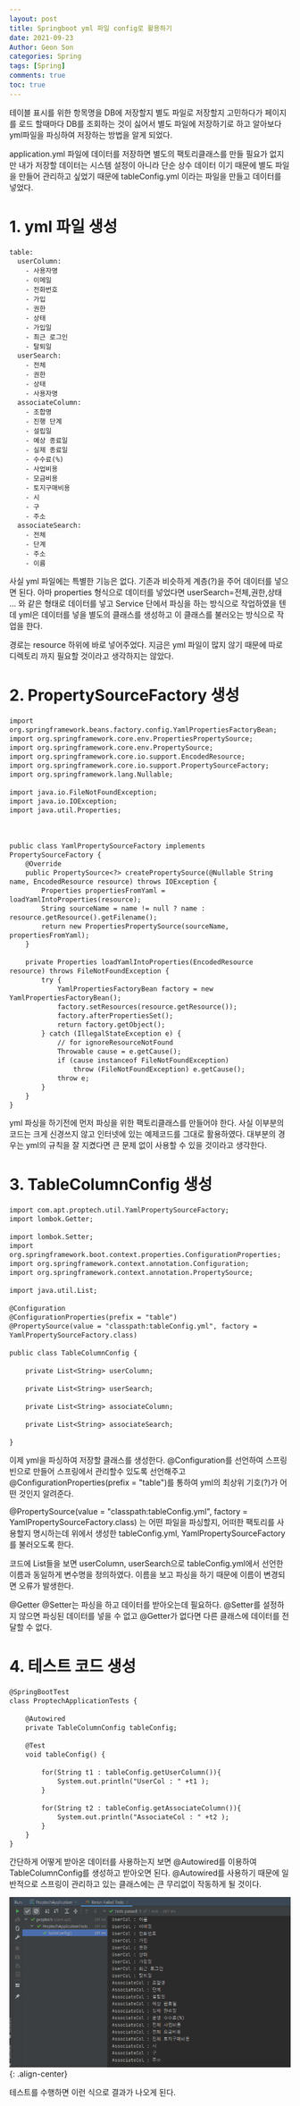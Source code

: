```yaml
---
layout: post
title: Springboot yml 파일 config로 활용하기
date: 2021-09-23
Author: Geon Son
categories: Spring
tags: [Spring]
comments: true
toc: true
---
```




테이블 표시를 위한 항목명을 DB에 저장할지 별도 파일로 저장할지 고민하다가 페이지를 로드 할때마다
DB를 조회하는 것이 싫어서 별도 파일에 저장하기로 하고 알아보다
yml파일을 파싱하여 저장하는 방법을 알게 되었다.

application.yml 파일에 데이터를 저장하면 별도의 팩토리클래스를 만들 필요가 없지만
내가 저장할 데이터는 시스템 설정이 아니라 단순 상수 데이터 이기 때문에
별도 파일을 만들어 관리하고 싶었기 때문에 tableConfig.yml 이라는 파일을 만들고 데이터를 넣었다.

# 1. yml 파일 생성
~~~
table:
  userColumn:
    - 사용자명
    - 이메일
    - 전화번호
    - 가입
    - 권한
    - 상태
    - 가입일
    - 최근 로그인
    - 탈퇴일
  userSearch:
    - 전체
    - 권한
    - 상태
    - 사용자명
  associateColumn:
    - 조합명
    - 진행 단계
    - 설립일
    - 예상 종료일
    - 실제 종료일
    - 수수료(%)
    - 사업비용
    - 모금비용
    - 토지구매비용
    - 시
    - 구
    - 주소
  associateSearch:
    - 전체
    - 단계
    - 주소
    - 이름
~~~
사실 yml 파일에는 특별한 기능은 없다. 기존과 비슷하게 계층(?)을 주어 데이터를 넣으면 된다.
아마 properties 형식으로 데이터를 넣었다면 userSearch=전체,권한,상태 ... 와 같은 형태로 데이터를 넣고 Service 단에서 파싱을 하는 방식으로 작업하였을 텐데
yml은 데이터를 넣을 별도의 클래스를 생성하고 이 클래스를 불러오는 방식으로 작업을 한다.

경로는 resource 하위에 바로 넣어주었다. 지금은 yml 파일이 많지 않기 때문에 따로 디렉토리 까지 필요할 것이라고 생각하지는 않았다.



# 2. PropertySourceFactory 생성
~~~
import org.springframework.beans.factory.config.YamlPropertiesFactoryBean;
import org.springframework.core.env.PropertiesPropertySource;
import org.springframework.core.env.PropertySource;
import org.springframework.core.io.support.EncodedResource;
import org.springframework.core.io.support.PropertySourceFactory;
import org.springframework.lang.Nullable;

import java.io.FileNotFoundException;
import java.io.IOException;
import java.util.Properties;



public class YamlPropertySourceFactory implements PropertySourceFactory {
    @Override
    public PropertySource<?> createPropertySource(@Nullable String name, EncodedResource resource) throws IOException {
        Properties propertiesFromYaml = loadYamlIntoProperties(resource);
        String sourceName = name != null ? name : resource.getResource().getFilename();
        return new PropertiesPropertySource(sourceName, propertiesFromYaml);
    }

    private Properties loadYamlIntoProperties(EncodedResource resource) throws FileNotFoundException {
        try {
            YamlPropertiesFactoryBean factory = new YamlPropertiesFactoryBean();
            factory.setResources(resource.getResource());
            factory.afterPropertiesSet();
            return factory.getObject();
        } catch (IllegalStateException e) {
            // for ignoreResourceNotFound
            Throwable cause = e.getCause();
            if (cause instanceof FileNotFoundException)
                throw (FileNotFoundException) e.getCause();
            throw e;
        }
    }
}
~~~

yml 파싱을 하기전에 먼저 파싱을 위한 팩토리클래스를 만들어야 한다.
사실 이부분의 코드는 크게 신경쓰지 않고 인터넷에 있는 예제코드를 그대로 활용하였다.
대부분의 경우는 yml의 규칙을 잘 지켰다면 큰 문제 없이 사용할 수 있을 것이라고 생각한다.




# 3. TableColumnConfig 생성
~~~
import com.apt.proptech.util.YamlPropertySourceFactory;
import lombok.Getter;

import lombok.Setter;
import org.springframework.boot.context.properties.ConfigurationProperties;
import org.springframework.context.annotation.Configuration;
import org.springframework.context.annotation.PropertySource;

import java.util.List;

@Configuration
@ConfigurationProperties(prefix = "table")
@PropertySource(value = "classpath:tableConfig.yml", factory = YamlPropertySourceFactory.class)

public class TableColumnConfig {

    private List<String> userColumn;

    private List<String> userSearch;

    private List<String> associateColumn;

    private List<String> associateSearch;

}
~~~
이제 yml을 파싱하여 저장할 클래스를 생성한다. @Configuration를 선언하여 스프링 빈으로 만들어 스프링에서 관리할수 있도록 선언해주고 @ConfigurationProperties(prefix = "table")를 통하여 yml의 최상위 기호(?)가 어떤 것인지 알려준다.

@PropertySource(value = "classpath:tableConfig.yml", factory = YamlPropertySourceFactory.class) 는 어떤 파일을 파싱할지, 어떠한 팩토리를 사용할지 명시하는데 위에서 생성한 tableConfig.yml, YamlPropertySourceFactory를 불러오도록 한다.

코드에 List들을 보면 userColumn, userSearch으로 tableConfig.yml에서 선언한 이름과 동일하게 변수명을 정의하였다. 이름을 보고 파싱을 하기 때문에 이름이 변경되면 오류가 발생한다.

@Getter @Setter는 파싱을 하고 데이터를 받아오는데 필요하다. @Setter를 설정하지 않으면 파싱된 데이터를 넣을 수 없고 @Getter가 없다면 다른 클래스에 데이터를 전달할 수 없다.




# 4. 테스트 코드 생성

~~~
@SpringBootTest
class ProptechApplicationTests {

    @Autowired
    private TableColumnConfig tableConfig;

    @Test
    void tableConfig() {

        for(String t1 : tableConfig.getUserColumn()){
            System.out.println("UserCol : " +t1 );
        }

        for(String t2 : tableConfig.getAssociateColumn()){
            System.out.println("AssociateCol : " +t2 );
        }
    }
}

~~~

간단하게 어떻게 받아온 데이터를 사용하는지 보면 @Autowired를 이용하여 TableColumnConfig를 생성하고 받아오면 된다.
@Autowired를 사용하기 때문에 일반적으로 스프링이 관리하고 있는 클래스에는
큰 무리없이 작동하게 될 것이다.

![centos](/images/it/image-ymi-config-1.png){: .align-center}

테스트를 수행하면 이런 식으로 결과가 나오게 된다.
